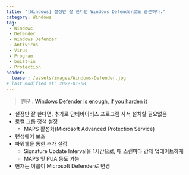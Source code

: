 ```yaml
---
title: "[Windows] 설정만 잘 한다면 Windows Defender로도 충분하다."
category: Windows
tag:
 - Windows
 - Defender
 - Windows Defender
 - Antivirus
 - Virus
 - Program
 - built-in
 - Protection
header:
  teaser: /assets/images/Windows-Defender.jpg
# last_modified_at: 2022-01-08
---
```


> 원문 : [Windows Defender is enough, if you harden it](https://0ut3r.space/2022/03/06/windows-defender/)

* 설정만 잘 한다면, 추가로 안티바이러스 프로그램 사서 설치할 필요없음
* 로컬 그룹 정책 설정
  * MAPS 활성화(Microsoft Advanced Protection Service)
* 랜섬웨어 보호
* 파워쉘을 통한 추가 설정
  * Signature Update Interval을 1시간으로, 매 스캔마다 강제 업데이트하게
  * MAPS 및 PUA 등도 가능
* 현재는 이름이 Microsoft Defender로 변경


